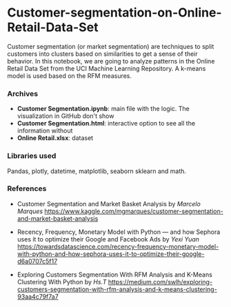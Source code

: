 # Customer-segmentation-on-Online-Retail-Data-Set
Customer segmentation (or market segmentation) are techniques to split customers into clusters based on similarities to get a sense of their behavior. In this notebook, we are going to analyze patterns in the Online Retail Data Set from the UCI Machine Learning Repository. A k-means model is used based on the RFM measures.

### Archives
* **Customer Segmentation.ipynb**: main file with the logic. The visualization in GitHub don't show 
* **Customer Segmentation.html**: interactive option to see all the information without 
* **Online Retail.xlsx**: dataset

### Libraries used 
Pandas, plotly, datetime, matplotlib, seaborn sklearn and math.

### References

* Customer Segmentation and Market Basket Analysis by <i>Marcelo Marques</i>
https://www.kaggle.com/mgmarques/customer-segmentation-and-market-basket-analysis


* Recency, Frequency, Monetary Model with Python — and how Sephora uses it to optimize their Google and Facebook Ads by <i>Yexi Yuan</i>
https://towardsdatascience.com/recency-frequency-monetary-model-with-python-and-how-sephora-uses-it-to-optimize-their-google-d6a0707c5f17


* Exploring Customers Segmentation With RFM Analysis and K-Means Clustering With Python by <i>Hs.T</i>
https://medium.com/swlh/exploring-customers-segmentation-with-rfm-analysis-and-k-means-clustering-93aa4c79f7a7
